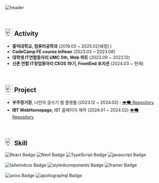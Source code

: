 ![header](https://capsule-render.vercel.app/api?type=rounded&color=0:0f0c29,50:302b63,100:24243e&height=170&text=Hi&animation=fadeIn&desc=Donghyeok%20Kim&fontColor=ffffff&textBg=true&descColor&descAlign=60&fontAlign=33&fontAlignY=50&descSize=40&descAlignY=55)



<br />

## <img src="https://raw.githubusercontent.com/Tarikul-Islam-Anik/Animated-Fluent-Emojis/master/Emojis/Travel%20and%20places/Airplane%20Departure.png" alt="Airplane Departure" width="25" height="25" /> Activity
- **홍익대학교, 컴퓨터공학과** (2019.03 ~ 2025.02[예정] )
- **CodeCamp FE course inflean** (2023.03 ~ 2023.08)
- **대학생 IT연합동아리 UMC 5th, Web 파트** (2023.09 ~ 2023.12)
- **신촌 연합 IT창업동아리 CEOS 19기, FrontEnd 포지션** (2024.03 ~ 현재)

</br>

## <img src="https://raw.githubusercontent.com/Tarikul-Islam-Anik/Animated-Fluent-Emojis/master/Emojis/Travel%20and%20places/Airplane.png" alt="Airplane" width="25" height="25" /> Project
- **우주정거장**, 나만의 글쓰기 웹 플랫폼 (2023.12 ~ 2024.02) : [👁️‍🗨️ Repository](https://github.com/ddhelop/SpaceStation-Web)
- **IBT WebHomepage**, IBT 홈페이지 제작 (2024.01 ~ 2024.02) [👁️‍🗨️ Repository](https://github.com/ddhelop/IBT_Homepage-Web)

</br>

## <img src="https://raw.githubusercontent.com/Tarikul-Islam-Anik/Animated-Fluent-Emojis/master/Emojis/Travel%20and%20places/Airplane%20Arrival.png" alt="Airplane Arrival" width="25" height="25" /> Skill
<!--
[![My Skills](https://skillicons.dev/icons?i=react,nextjs,ts,js)](https://skillicons.dev)<br/></br>
[![My Skills](https://skillicons.dev/icons?i=styledcomponents,tailwind,css)](https://skillicons.dev)
-->

![React Badge](http://img.shields.io/badge/-React-374D9A?style=plastic&logo=react&logoColor=ffffff)
![Next Badge](http://img.shields.io/badge/-NextJS-374D9A?style=plastic&logo=nextdotjs&logoColor=ffffff)
![TypeScript Badge](http://img.shields.io/badge/-TypeScript-374D9A?style=plastic&logo=typescript&logoColor=ffffff)
![javascript Badge](http://img.shields.io/badge/-javascript-374D9A?style=plastic&logo=javascript&logoColor=ffffff)
<br/><br/>
![tailwindcss Badge](http://img.shields.io/badge/-tailwindcss-495057?style=plastic&logo=tailwindcss&logoColor=ffffff)
![styledcomponents Badge](http://img.shields.io/badge/-styledcomponents-495057?style=plastic&logo=styledcomponents&logoColor=ffffff)
![framer Badge](http://img.shields.io/badge/-framer-495057?style=plastic&logo=framer&logoColor=ffffff)
</br><br/>
![axios Badge](http://img.shields.io/badge/-axios-8b00ff?style=plastic&logo=axios&logoColor=ffffff)
![apollographql Badge](http://img.shields.io/badge/-apollographql-8b00ff?style=plastic&logo=apollographql&logoColor=ffffff)

